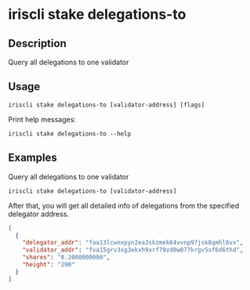 # iriscli stake delegations-to

## Description

Query all delegations to one validator

## Usage

```
iriscli stake delegations-to [validator-address] [flags]
```
Print help messages:
```
iriscli stake delegations-to --help
```

## Examples

Query all delegations to one validator
```
iriscli stake delegations-to [validator-address]
```

After that, you will get all detailed info of delegations from the specified delegator address.

```json
[
  {
    "delegator_addr": "faa13lcwnxpyn2ea3skzmek64vvnp97jsk8qmhl6vx",
    "validator_addr": "fva15grv3xg3ekxh9xrf79zd0w077krgv5xf6d6thd",
    "shares": "0.2000000000",
    "height": "290"
  }
]
```
